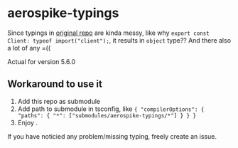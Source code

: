 # aerospike-typings
Since typings in [original repo](https://github.com/aerospike/aerospike-client-nodejs/blob/master/typings/index.d.ts) are kinda messy, like why `export const Client: typeof import("client");`, it results in `object` type?? And there also a lot of any =((

Actual for version 5.6.0

## Workaround to use it
1. Add this repo as submodule
2. Add path to submodule in tsconfig, like `{ "compilerOptions": { "paths": { "*": ["submodules/aerospike-typings/*"] } } }`
3. Enjoy .

If you have noticied any problem/missing typing, freely create an issue.
